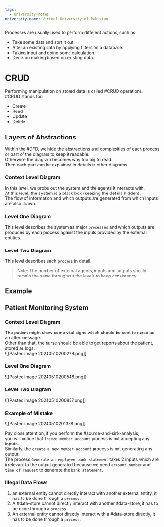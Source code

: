 ```yaml
---
tags:
  - university-notes
university-name: Virtual University of Pakistan
---
```


Processes are usually used to perform different actions, such as:
- Take some data and sort it out.
- Alter an existing data by applying filters on a database.
- Taking input and doing some calculation.
- Decision making based on existing data.

# CRUD
Performing manipulation on stored data is called #CRUD operations.  
#CRUD stands for:
- Create
- Read
- Update
- Delete

## Layers of Abstractions
Within the #DFD, we hide the abstractions and complexities of each process or part of the diagram to keep it readable.  
Otherwise the diagram becomes way too big to read.  
Then each part can be explained in details in other diagrams.

### Context Level Diagram
In this level, we probe out the system and the agents it interacts with.  
At this level, the system is a black box (keeping the details hidden).  
The flow of information and which outputs are generated from which inputs are also drawn.

### Level One Diagram
This level describes the system as major `processes` and which outputs are produced by each process against the inputs provided by the external entities.

### Level Two Diagram
This level describes each `process` in detail.

> Note: The number of external agents, inputs and outputs should remain the same throughout the levels to keep consistency.

## Example
## Patient Monitoring System
### Context Level Diagram
The patient might show some vital signs which should be sent to nurse as an alter message.  
Other than that, the nurse should be able to get reports about the patient, stored as logs.  
![[Pasted image 20240510200229.png]]

### Level One Diagram
![[Pasted image 20240510200548.png]]

### Level Two Diagram
![[Pasted image 20240510200857.png]]

### Example of Mistake
![[Pasted image 20240510201338.png]]

Pay close attention, if you perform the #source-and-sink-analysis,  
you will notice that `freeze member account` process is not accepting any inputs.  
Similarly, the `create a new member account` process is not generating any output.  
The process `Generate an employee bank statement` takes 2 inputs which are irrelevant to the output generated because we need `account number` and `time of request` to generate the `bank statement`.

### Illegal Data Flows
1. an external entity cannot directly interact with another external entity, it has to be done through a `process`.
2. A #data-store cannot directly interact with another #data-store, it has to be done through a `process`.
3. An external entity cannot directly interact with a #data-store directly, it has to be done through a `process`.
